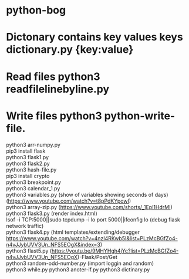 # python-bog
# Dictonary contains key values keys dictionary.py {key:value}
# Read files python3 readfilelinebyline.py
# Write files python3 python-write-file.  
python3 arr-numpy.py  
pip3 install flask  
python3 flask1.py  
python3 flask2.py  
python3 hash-file.py  
pip3 install crypto  
python3 breakpoint.py  
python3 calendar_1.py  
python3 variables.py (show of variables showing seconds of days)  (https://www.youtube.com/watch?v=t8pPdKYpowI)  
python3 array-zip.py (https://www.youtube.com/shorts/_1Epl1HdrMI)  
python3 flask3.py (render index.html)  
lsof -i TCP:5000||sudo tcpdump -i lo port 5000||ifconfig lo (debug flask network traffic)  
python3 flask4.py  (html templates/extending/debugger https://www.youtube.com/watch?v=4nzI4RKwb5I&list=PLzMcBGfZo4-n4vJJybUVV3Un_NFS5EOgX&index=3)   
python3 flast5.py (https://youtu.be/9MHYHgh4jYc?list=PLzMcBGfZo4-n4vJJybUVV3Un_NFS5EOgX)-Flask/Post/Get  
python3 random-odd-number.py (import loggin and random)  
python3 while.py
python3 anoter-if.py
python3 dictinary.py

